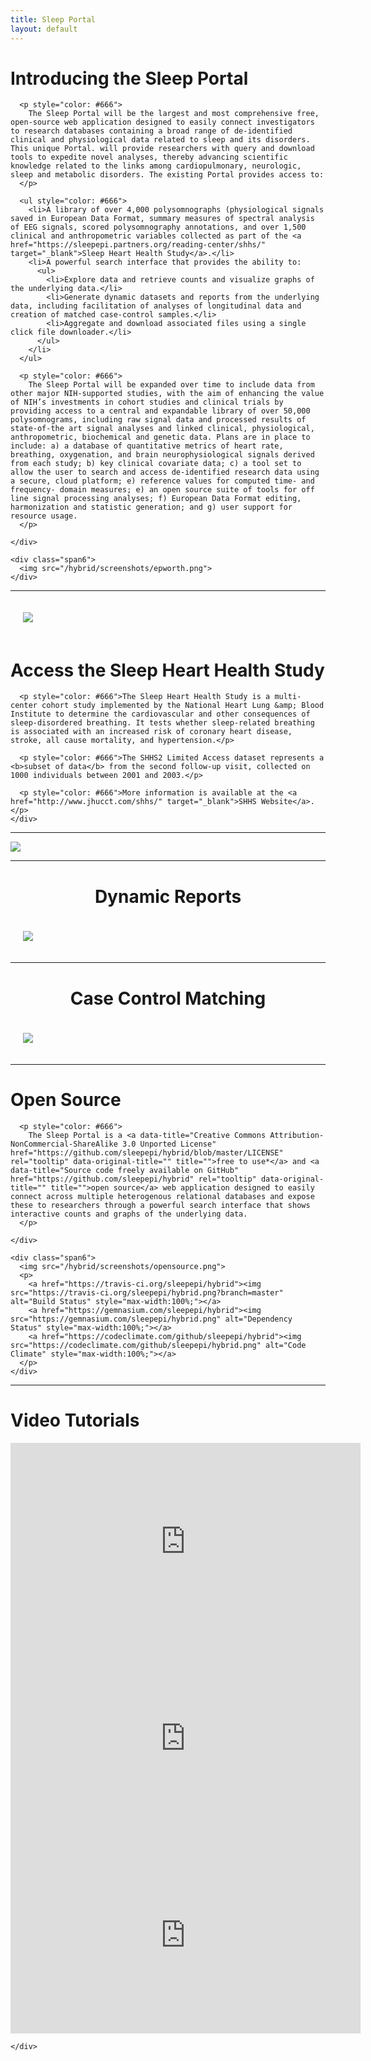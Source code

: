 ```yaml
---
title: Sleep Portal
layout: default
---
```


<div class="well white">

  <div class="row-fluid">
    <div class="span6">
      <h1 class="about-title">Introducing the Sleep Portal</h1>

      <p style="color: #666">
        The Sleep Portal will be the largest and most comprehensive free, open-source web application designed to easily connect investigators to research databases containing a broad range of de-identified clinical and physiological data related to sleep and its disorders. This unique Portal. will provide researchers with query and download tools to expedite novel analyses, thereby advancing scientific knowledge related to the links among cardiopulmonary, neurologic, sleep and metabolic disorders. The existing Portal provides access to:
      </p>

      <ul style="color: #666">
        <li>A library of over 4,000 polysomnographs (physiological signals saved in European Data Format, summary measures of spectral analysis of EEG signals, scored polysomnography annotations, and over 1,500 clinical and anthropometric variables collected as part of the <a href="https://sleepepi.partners.org/reading-center/shhs/" target="_blank">Sleep Heart Health Study</a>.</li>
        <li>A powerful search interface that provides the ability to:
          <ul>
            <li>Explore data and retrieve counts and visualize graphs of the underlying data.</li>
            <li>Generate dynamic datasets and reports from the underlying data, including facilitation of analyses of longitudinal data and creation of matched case-control samples.</li>
            <li>Aggregate and download associated files using a single click file downloader.</li>
          </ul>
        </li>
      </ul>

      <p style="color: #666">
        The Sleep Portal will be expanded over time to include data from other major NIH-supported studies, with the aim of enhancing the value of NIH’s investments in cohort studies and clinical trials by providing access to a central and expandable library of over 50,000 polysomnograms, including raw signal data and processed results of state-of-the art signal analyses and linked clinical, physiological, anthropometric, biochemical and genetic data. Plans are in place to include: a) a database of quantitative metrics of heart rate, breathing, oxygenation, and brain neurophysiological signals derived from each study; b) key clinical covariate data; c) a tool set to allow the user to search and access de-identified research data using a secure, cloud platform; e) reference values for computed time- and frequency- domain measures; e) an open source suite of tools for off line signal processing analyses; f) European Data Format editing, harmonization and statistic generation; and g) user support for resource usage.
      </p>

    </div>

    <div class="span6">
      <img src="/hybrid/screenshots/epworth.png">
    </div>
  </div>

</div>

<hr class="blank" />

<div class="well white">

  <div class="row-fluid">
    <div class="span12">
      <img class="pull-left" src="/hybrid/screenshots/shhs.png" style="margin: 20px 30px 20px 20px;">
      <h1 class="about-title">Access the Sleep Heart Health Study</h1>

      <p style="color: #666">The Sleep Heart Health Study is a multi-center cohort study implemented by the National Heart Lung &amp; Blood Institute to determine the cardiovascular and other consequences of sleep-disordered breathing. It tests whether sleep-related breathing is associated with an increased risk of coronary heart disease, stroke, all cause mortality, and hypertension.</p>

      <p style="color: #666">The SHHS2 Limited Access dataset represents a <b>subset of data</b> from the second follow-up visit, collected on 1000 individuals between 2001 and 2003.</p>

      <p style="color: #666">More information is available at the <a href="http://www.jhucct.com/shhs/" target="_blank">SHHS Website</a>.</p>
    </div>
  </div>

</div>

<hr class="blank" />

<div class="well white">
  <img src="/hybrid/screenshots/specify.png">
</div>

<hr class="blank" />

<div class="well white">
  <h1 class="about-title" style="text-align:center;">Dynamic Reports</h1>
  <img src="/hybrid/screenshots/reports.png" style="margin: 20px;max-width: 97%;">
</div>


<hr class="blank" />

<div class="well white">
  <h1 class="about-title" style="text-align:center;">Case Control Matching</h1>
  <img src="/hybrid/screenshots/matching.png" style="margin: 20px;max-width: 97%;">
</div>

<hr class="blank" />

<div class="well white">

  <div class="row-fluid">
    <div class="span6">
      <h1 class="about-title">Open Source</h1>

      <p style="color: #666">
        The Sleep Portal is a <a data-title="Creative Commons Attribution-NonCommercial-ShareAlike 3.0 Unported License" href="https://github.com/sleepepi/hybrid/blob/master/LICENSE" rel="tooltip" data-original-title="" title="">free to use*</a> and <a data-title="Source code freely available on GitHub" href="https://github.com/sleepepi/hybrid" rel="tooltip" data-original-title="" title="">open source</a> web application designed to easily connect across multiple heterogenous relational databases and expose these to researchers through a powerful search interface that shows interactive counts and graphs of the underlying data.
      </p>

    </div>

    <div class="span6">
      <img src="/hybrid/screenshots/opensource.png">
      <p>
        <a href="https://travis-ci.org/sleepepi/hybrid"><img src="https://travis-ci.org/sleepepi/hybrid.png?branch=master" alt="Build Status" style="max-width:100%;"></a>
        <a href="https://gemnasium.com/sleepepi/hybrid"><img src="https://gemnasium.com/sleepepi/hybrid.png" alt="Dependency Status" style="max-width:100%;"></a>
        <a href="https://codeclimate.com/github/sleepepi/hybrid"><img src="https://codeclimate.com/github/sleepepi/hybrid.png" alt="Code Climate" style="max-width:100%;"></a>
      </p>
    </div>
  </div>
</div>

<hr class="blank" />

<div class="well white">

  <div class="row-fluid">
    <div class="span12">
      <h1 class="about-title">Video Tutorials</h1>

<iframe width="560" height="315" src="https://www.youtube.com/embed/NPGK4tBnMZg" frameborder="0" allowfullscreen></iframe>

<iframe width="560" height="315" src="https://www.youtube.com/embed/TTCWL39kvlw" frameborder="0" allowfullscreen></iframe>

<iframe width="560" height="315" src="https://www.youtube.com/embed/iIu8NYt6oD8" frameborder="0" allowfullscreen></iframe>


    </div>
  </div>
</div>
